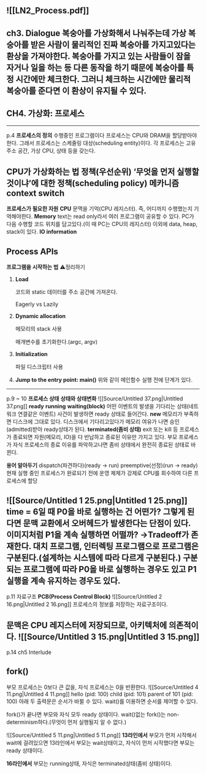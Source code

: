 ![[LN2_Process.pdf]]
---
ch3. Dialogue
복숭아를 가상화해서 나눠주는데 가상 복숭아를 받은 사람이 물리적인 진짜 복숭아를 가지고있다는 환상을 가져야한다.
복숭아를 가지고 있는 사람들이 잠을 자거나 일을 하는 등 다른 동작을 하기 때문에 복숭아를 특정 시간에만 체크한다. 그러니 체크하는 시간에만 물리적 복숭아를 준다면 이 환상이 유지될 수 있다.
---
## CH4. 가상화: 프로세스
---
  
p.4
**프로세스의 정의**
수행중인 프로그램이다
프로세스는 CPU와 DRAM을 할당받아야한다.
그래서 프로세스는 스케줄링 대상(scheduling entity)이다.
각 프로세스는 고유 주소 공간, 가상 CPU, 상태 등을 갖는다.
  
**CPU가 가상화하는 법**
**정책(우선순위)**
‘무엇을 먼저 실행할 것이냐’에 대한 정책(scheduling policy)
**메카니즘**
context switch
---
**프로세스가 필요한 자원**
**CPU**
문맥을 기억(CPU 레지스터). 즉, 어디까지 수행했는지 기억해야한다.
**Memory**
text는 read only라서 여러 프로그램이 공유할 수 있다.
PC가 다음 수행할 코드 위치를 담고있다.(이 때 PC는 CPU의 레지스터)
이외에 data, heap, stack이 있다.
**IO information**
  
**Process APIs**
---
  
**프로그램을 시작하는 법** ⚠️정리하기
1. **Load**
    
    코드와 static 데이터를 주소 공간에 가져온다.
    
    Eagerly vs Lazily
    
2. **Dynamic allocation**
    
    메모리의 stack 사용
    
    매개변수를 초기화한다.(argc, argv)
    
3. **Initialization**
    
    파일 디스크립터 사용
    
4. **Jump to the entry point: main()**
위와 같이 메인함수 실행 전에 단계가 있다.
---
p.9 ~ 10 **프로세스 상태**
**상태와 상태변화**
![[Source/Untitled 37.png|Untitled 37.png]]
**ready**
**running**
**waiting(block)**
어떤 이벤트의 발생을 기다리는 상태(네트워크 연결같은 이벤트)
사건이 발생하면 ready 상태로 들어간다.
**new**
메모리가 부족하면 디스크에 그대로 있다.
디스크에서 기다리고있다가 메모리 여유가 나면 승인(admitted)받아 ready상태가 된다.
**terminated(좀비 상태)**
exit 또는 kill 등 프로세스가 종료되면 자원(메모리, IO)을 다 반납하고 종료된 이유만 가지고 있다.
부모 프로세스가 자식 프로세스의 종료 이유를 파악하고나면 좀비 상태에서 완전히 종료된 상태로 바뀐다.
  
**용어 알아두기**
dispatch(파견하다)(ready → run)
preemptive(선정)(run → ready)
현재 실행 중인 프로세스가 완료되기 전에 운영 체제가 강제로 CPU를 회수하여 다른 프로세스에 할당
  
![[Source/Untitled 1 25.png|Untitled 1 25.png]]
time = 6일 때 P0을 바로 실행하는 건 어떤가?
그렇게 된다면 문맥 교환에서 오버헤드가 발생한다는 단점이 있다.
이미지처럼 P1을 계속 실행하면 어떨까?
→Tradeoff가 존재한다.
대치 프로그램, 인터렉팅 프로그램으로 프로그램은 구분된다.(설계하는 시스템에 따라 다르게 구분된다.)
구분되는 프로그램에 따라 P0을 바로 실행하는 경우도 있고 P1실행을 계속 유지하는 경우도 있다.
---
p.11 자료구조
**PCB(Process Control Block)**
![[Source/Untitled 2 16.png|Untitled 2 16.png]]
프로세스의 정보를 저장하는 자료구조이다.
  
문맥은 CPU 레지스터에 저장되므로, 아키텍처에 의존적이다.
![[Source/Untitled 3 15.png|Untitled 3 15.png]]
---
p.14 ch5 Interlude
## **fork()**
부모 프로세스는 0보다 큰 값을, 자식 프로세스는 0을 반환한다.
![[Source/Untitled 4 11.png|Untitled 4 11.png]]
hello (pid: 100)
child (pid: 101)
parent of 101 (pid: 100)
아래 두 출력문은 순서가 바뀔 수 있다.
wait()를 이용하면 순서를 제어할 수 있다.
  
fork()가 끝나면 부모와 자식 모두 ready 상태이다.
wait()없는 fork()는 non-determinism하다.(무엇이 먼저 실행될지 알 수 없다.)
  
![[Source/Untitled 5 11.png|Untitled 5 11.png]]
**13라인에서**
부모가 먼저 시작해서 wait에 걸려있으면 13라인에서 부모는 wait상태이고,
자식이 먼저 시작했다면 부모는 ready 상태이다.
  
**16라인에서**
부모는 running상태, 자식은 terminated상태(좀비 상태)이다.